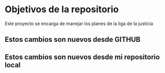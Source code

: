 # Objetivos de la repositorio

Este proyecto se encarga de manejar los planes de la liga de la justicia

## Estos cambios son nuevos desde GITHUB
## Estos cambios son nuevos desde mi repositorio local
